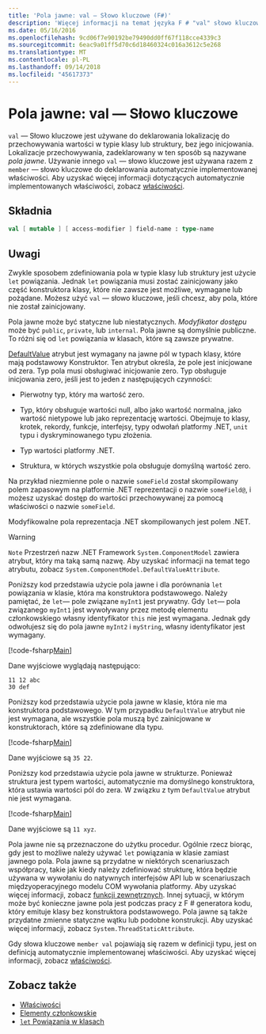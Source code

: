 ```yaml
---
title: 'Pola jawne: val — Słowo kluczowe (F#)'
description: 'Więcej informacji na temat języka F # "val" słowo kluczowe, które jest używane do deklarowania lokalizację do przechowywania wartości w typie klasy lub struktury, bez inicjowania typu.'
ms.date: 05/16/2016
ms.openlocfilehash: 9cd06f7e90192be79490dd0ff67f118cce4339c3
ms.sourcegitcommit: 6eac9a01ff5d70c6d18460324c016a3612c5e268
ms.translationtype: MT
ms.contentlocale: pl-PL
ms.lasthandoff: 09/14/2018
ms.locfileid: "45617373"
---
```

# <a name="explicit-fields-the-val-keyword"></a>Pola jawne: val — Słowo kluczowe

`val` — Słowo kluczowe jest używane do deklarowania lokalizację do przechowywania wartości w typie klasy lub struktury, bez jego inicjowania. Lokalizacje przechowywania, zadeklarowany w ten sposób są nazywane *pola jawne*. Używanie innego `val` — słowo kluczowe jest używana razem z `member` — słowo kluczowe do deklarowania automatycznie implementowanej właściwości. Aby uzyskać więcej informacji dotyczących automatycznie implementowanych właściwości, zobacz [właściwości](properties.md).

## <a name="syntax"></a>Składnia

```fsharp
val [ mutable ] [ access-modifier ] field-name : type-name
```

## <a name="remarks"></a>Uwagi

Zwykle sposobem zdefiniowania pola w typie klasy lub struktury jest użycie `let` powiązania. Jednak `let` powiązania musi zostać zainicjowany jako część konstruktora klasy, które nie zawsze jest możliwe, wymagane lub pożądane. Możesz użyć `val` — słowo kluczowe, jeśli chcesz, aby pola, które nie został zainicjowany.

Pola jawne może być statyczne lub niestatycznych. *Modyfikator dostępu* może być `public`, `private`, lub `internal`. Pola jawne są domyślnie publiczne. To różni się od `let` powiązania w klasach, które są zawsze prywatne.

[DefaultValue](https://msdn.microsoft.com/library/a3a3307b-8c05-441e-b109-245511614d58) atrybut jest wymagany na jawne pól w typach klasy, które mają podstawowy Konstruktor. Ten atrybut określa, że pole jest inicjowane od zera. Typ pola musi obsługiwać inicjowanie zero. Typ obsługuje inicjowania zero, jeśli jest to jeden z następujących czynności:

- Pierwotny typ, który ma wartość zero.

- Typ, który obsługuje wartości null, albo jako wartość normalna, jako wartość nietypowe lub jako reprezentację wartości. Obejmuje to klasy, krotek, rekordy, funkcje, interfejsy, typy odwołań platformy .NET, `unit` typu i dyskryminowanego typu złożenia.

- Typ wartości platformy .NET.

- Struktura, w których wszystkie pola obsługuje domyślną wartość zero.

Na przykład niezmienne pole o nazwie `someField` został skompilowany polem zapasowym na platformie .NET reprezentacji o nazwie `someField@`, i możesz uzyskać dostęp do wartości przechowywanej za pomocą właściwości o nazwie `someField`.

Modyfikowalne pola reprezentacja .NET skompilowanych jest polem .NET.

>[!WARNING]
`Note` Przestrzeń nazw .NET Framework `System.ComponentModel` zawiera atrybut, który ma taką samą nazwę. Aby uzyskać informacji na temat tego atrybutu, zobacz `System.ComponentModel.DefaultValueAttribute`.

Poniższy kod przedstawia użycie pola jawne i dla porównania `let` powiązania w klasie, która ma konstruktora podstawowego. Należy pamiętać, że `let`— pole związane `myInt1` jest prywatny. Gdy `let`— pola związanego `myInt1` jest wywoływany przez metodę elementu członkowskiego własny identyfikator `this` nie jest wymagana. Jednak gdy odwołujesz się do pola jawne `myInt2` i `myString`, własny identyfikator jest wymagany.

[!code-fsharp[Main](../../../../samples/snippets/fsharp/lang-ref-2/snippet6701.fs)]

Dane wyjściowe wyglądają następująco:

```
11 12 abc
30 def
```

Poniższy kod przedstawia użycie pola jawne w klasie, która nie ma konstruktora podstawowego. W tym przypadku `DefaultValue` atrybut nie jest wymagana, ale wszystkie pola muszą być zainicjowane w konstruktorach, które są zdefiniowane dla typu.

[!code-fsharp[Main](../../../../samples/snippets/fsharp/lang-ref-2/snippet6702.fs)]

Dane wyjściowe są `35 22`.

Poniższy kod przedstawia użycie pola jawne w strukturze. Ponieważ struktura jest typem wartości, automatycznie ma domyślnego konstruktora, która ustawia wartości pól do zera. W związku z tym `DefaultValue` atrybut nie jest wymagana.

[!code-fsharp[Main](../../../../samples/snippets/fsharp/lang-ref-2/snippet6703.fs)]

Dane wyjściowe są `11 xyz`.

Pola jawne nie są przeznaczone do użytku procedur. Ogólnie rzecz biorąc, gdy jest to możliwe należy używać `let` powiązania w klasie zamiast jawnego pola. Pola jawne są przydatne w niektórych scenariuszach współpracy, takie jak kiedy należy zdefiniować strukturę, która będzie używana w wywołaniu do natywnych interfejsów API lub w scenariuszach międzyoperacyjnego modelu COM wywołania platformy. Aby uzyskać więcej informacji, zobacz [funkcji zewnętrznych](../functions/external-functions.md). Innej sytuacji, w którym może być konieczne jawne pola jest podczas pracy z F # generatora kodu, który emituje klasy bez konstruktora podstawowego. Pola jawne są także przydatne zmienne statyczne wątku lub podobne konstrukcji. Aby uzyskać więcej informacji, zobacz `System.ThreadStaticAttribute`.

Gdy słowa kluczowe `member val` pojawiają się razem w definicji typu, jest on definicją automatycznie implementowanej właściwości. Aby uzyskać więcej informacji, zobacz [właściwości](properties.md).

## <a name="see-also"></a>Zobacz także

- [Właściwości](properties.md)
- [Elementy członkowskie](index.md)
- [`let` Powiązania w klasach](let-bindings-in-classes.md)
